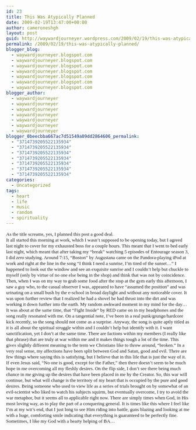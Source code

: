 ```yaml
---
id: 23
title: This Was Atypically Planned
date: 2009-02-19T13:47:00+00:00
author: cameroneshgh
layout: post
guid: http://waywardjourneyer.wordpress.com/2009/02/19/this-was-atypically-planned
permalink: /2009/02/19/this-was-atypically-planned/
blogger_blog:
  - waywardjourneyer.blogspot.com
  - waywardjourneyer.blogspot.com
  - waywardjourneyer.blogspot.com
  - waywardjourneyer.blogspot.com
  - waywardjourneyer.blogspot.com
  - waywardjourneyer.blogspot.com
  - waywardjourneyer.blogspot.com
blogger_author:
  - waywardjourneyer
  - waywardjourneyer
  - waywardjourneyer
  - waywardjourneyer
  - waywardjourneyer
  - waywardjourneyer
  - waywardjourneyer
blogger_0beecbba667ac7d51549a09dd2864606_permalink:
  - "3714739205522135934"
  - "3714739205522135934"
  - "3714739205522135934"
  - "3714739205522135934"
  - "3714739205522135934"
  - "3714739205522135934"
  - "3714739205522135934"
categories:
  - Uncategorized
tags:
  - heart
  - life
  - music
  - random
  - spirituality
---
```

<div style="font-family:&quot;">
  <span style="font-size:small;">As the title screams, yes, I planned this post a good deal.<br /> It all started this morning at work, which I wasn&#8217;t supposed to be opening today, but I agreed last night to cover for my exhausted boss for a couple hours. This meant that I went to bed early last night, which meant that after taking my &#8220;break&#8221; watching 5 episodes of Entourage season 3, I did <span style="font-style:italic;">zero</span> studying. Around 7:15, &#8220;Boston&#8221; by Augustana came on the Pandora-playing iPod at work and right at the line in the song &#8220;</span><span style="font-size:small;">I think I need a sunrise, I&#8217;m tired of the sunset&#8230;&#8221; I happened to look out the window and see an exquisite sunrise and I couldn&#8217;t help but chuckle to myself (only by virtue of no one else being in the shop) and think that was not by coincidence.<br /> Then, when I was on my way to grab some food after the stop at the gym early this afternoon, I saw a guy who, to the casual observer I was, appeared to have &#8220;assumed the position&#8221; and was urinating on a small bush by the e-school in broad daylight and without any noticeable cover. It was upon further review that I realized he had a shovel he had thrust into the dirt and was working it down further into the earth. My random awkward moment in my mind for the day&#8230;<br /> It was about at the same time, that &#8220;Fight Inside&#8221; by RED came on in my headphones and the song really resonated with me. On a tangential note, I&#8217;ve been in a real punk/grunge/hardcore kick recently, so the song should not come as a surprise. Anyway, the song is quite aptly titled as it is all about the spiritual struggle within and I couldn&#8217;t help but identify with it. I want sanctification, yet I don&#8217;t at the same time. There are factions within my members (I really like that phrase) that are truly at war within me and it makes things tough a lot of the time. This gives slightly different meaning to the term we Christians like to throw around, &#8220;broken.&#8221; In a very real sense, my affections have been split between God and Satan, good and evil. There are few things where saying this is satisfying, but I believe that in this life that is just the way of it. If even Jesus said, &#8220;No one is good, except for the Father,&#8221; then there doesn&#8217;t seem to be much hope in me overcoming all my fleshly desires. On the flip side, I don&#8217;t see there being much chance in me giving up the desires that have been placed in me by the Creator. So, this war will continue, but what will change is the territory of my heart that is occupied by the pure and good desires. Being someone who used to view life as a series of trials brought on by somewhat of an evil-scientist who liked to watch his subjects squirm, but eventually overcome, I try to avoid the war metaphor, but it seems all to applicable right now. There are simply times when God, in His most loving way, as to play the part of a conquering general. It is times like this where I feel like I&#8217;m at my wit&#8217;s end, that I just long to see Him riding into battle, guns blazing and looking at me with a huge, comforting smile indicating that everything is guaranteed to be perfectly fine. Sometimes, I like my God with a hearty helping of BA&#8230;<br /> </span>
</div>